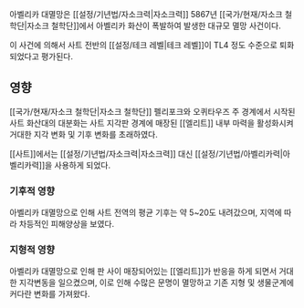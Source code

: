 아벨리카 대멸망은 [[설정/기년법/자소크력|자소크력]] 5867년 [[국가/현재/자소크 철학단|자소크 철학단]]에서 아벨리카 화산이 폭발하여 발생한 대규모 멸망 사건이다.

이 사건에 의해서 사트 전반의 [[설정/테크 레벨|테크 레벨]]이 TL4 정도 수준으로 퇴화되었다고 평가된다.

## 영향

[[국가/현재/자소크 철학단|자소크 철학단]] 펠리포크와 오퀴타우즈 주 경계에서 시작된 사트 화산대의 대분화는 사트 지각판 경계에 매장된 [[엘리트]] 내부 마력을 활성화시켜 거대한 지각 변화 및 기후 변화를 초래하였다.

[[사트]]에서는 [[설정/기년법/자소크력|자소크력]] 대신 [[설정/기년법/아벨리카력|아벨리카력]]을 사용하게 되었다.

### 기후적 영향

아벨리카 대멸망으로 인해 사트 전역의 평균 기후는 약 5~20도 내려갔으며, 지역에 따라 차등적인 피해양상을 보였다.
### 지형적 영향

아벨리카 대멸망으로 인해 판 사이 매장되어있는 [[엘리트]]가 반응을 하게 되면서 거대한 지각변동을 일으켰으며, 이로 인해 수많은 문명이 멸망하고 기존 지형 및 생물군계에 커다란 변화를 가져왔다.

